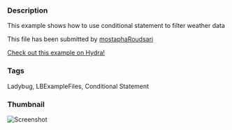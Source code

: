 ### Description 
This example shows how to use conditional statement to filter weather data

This file has been submitted by [mostaphaRoudsari](https://github.com/mostaphaRoudsari)

[Check out this example on Hydra!](http://hydrashare.github.io/hydra/viewer?owner=mostaphaRoudsari&fork=hydra_1&id=Use_conditional_statement_to_filter_weather_data)
### Tags 
Ladybug, LBExampleFiles, Conditional Statement
### Thumbnail 
![Screenshot](https://raw.githubusercontent.com/mostaphaRoudsari/hydra/master/Use_conditional_statement_to_filter_weather_data/thumbnail.png)
